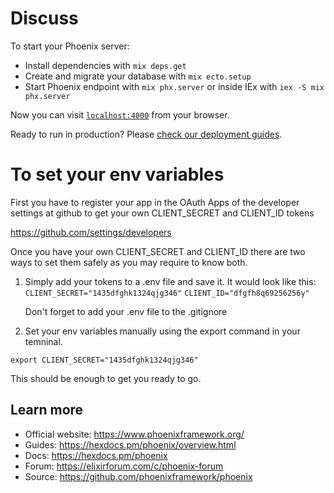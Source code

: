 # Discuss

To start your Phoenix server:

  * Install dependencies with `mix deps.get`
  * Create and migrate your database with `mix ecto.setup`
  * Start Phoenix endpoint with `mix phx.server` or inside IEx with `iex -S mix phx.server`

Now you can visit [`localhost:4000`](http://localhost:4000) from your browser.

Ready to run in production? Please [check our deployment guides](https://hexdocs.pm/phoenix/deployment.html).


# To set your env variables

First you have to register your app in the OAuth Apps  of the developer settings at github to get your own CLIENT_SECRET and CLIENT_ID tokens

https://github.com/settings/developers

Once you have your own CLIENT_SECRET and CLIENT_ID there are two ways to set them safely as you may require to know both.

1. Simply add your tokens to a .env file and save it.
   It would look like this:
   `CLIENT_SECRET="1435dfghk1324qjg346"`
   `CLIENT_ID="dfgfh8q69256256y"`

   Don't forget to add your .env file to the .gitignore

2. Set your env variables manually using the export command in your temninal.
  
  `export CLIENT_SECRET="1435dfghk1324qjg346"`

This should be enough to get you ready to go. 
   


## Learn more

  * Official website: https://www.phoenixframework.org/
  * Guides: https://hexdocs.pm/phoenix/overview.html
  * Docs: https://hexdocs.pm/phoenix
  * Forum: https://elixirforum.com/c/phoenix-forum
  * Source: https://github.com/phoenixframework/phoenix
